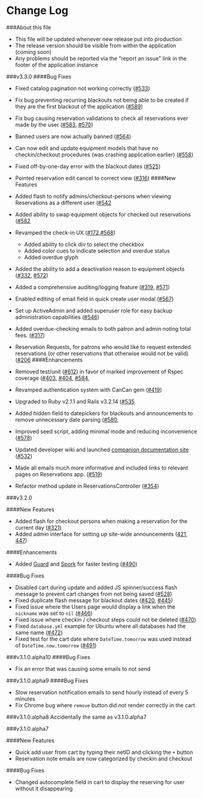 Change Log
==================

###About this file


* This file will be updated whenever new release put into production
* The release version should be visible from within the application (coming soon)
* Any problems should be reported via the "report an issue" link in the footer of the application instance

###v3.3.0
####Bug Fixes
* Fixed catalog pagination not working correctly ([#533](https://github.com/YaleSTC/reservations/issues/533))
* Fix bug preventing recurring blackouts not being able to be created if
  they are the first blackout of the application
  ([#589](https://github.com/YaleSTC/reservations/issues/589))
* Fix bug causing reservation validations to check all reservations ever
  made by the user
([#583](https://github.com/YaleSTC/reservations/issues/589),
[#570](https://github.com/YaleSTC/reservations/issues/570))
* Banned users are now actually banned
  ([#564](https://github.com/YaleSTC/reservations/issues/564))
* Can now edit and update equipment models that have no checkin/checkout
  procedures (was crashing application earlier)
([#558](https://github.com/YaleSTC/reservations/issues/558))
* Fixed off-by-one-day error with the blackout dates
  ([#525](https://github.com/reservations/issues/525))
* Pointed reservation edit cancel to correct view
  ([#316](https://github.com/YaleSTC/reservation/issues/316))
####New Features
* Added flash to notify admins/checkout-persons when viewing Reservations 
  as a different user ([#542]((https://github.com/YaleSTC/reservations/issues/542))
* Added ability to swap equipment objects for checked out reservations
  ([#582](https://github.com/YaleSTC/reservations/issues/582)
* Revamped the check-in UX ([#172](https://github.com/YaleSTC/reservations/issues/172),[#568](https://github.com/YaleSTC/reservations/issues/568))
	* Added ability to click div to select the checkbox
	* Added color cues to indicate selection and overdue status
	* Added overdue glyph
* Added the ability to add a deactivation reason to equipment objects
  ([#332](https://github.com/YaleSTC/reservations/issues/332),
[#572](https://github.com/YaleSTC/reservations/issues/572))
* Added a comprehensive auditing/logging feature
  ([#319](https://github.com/YaleSTC/reservations/issues/319),
[#571](https://github.com/YaleSTC/reservations/issues/571))
* Enabled editing of email field in quick create user modal
  ([#567](https://github.com/YaleSTC/reservations/issues/567))
* Set up ActiveAdmin and added superuser role for easy backup
  administration capabilities
([#546](https://github.com/YaleSTC/reservations/issues/546))
* Added overdue-checking emails to both patron and admin noting total
  fees. ([#317](https://github.com/YaleSTC/reservations/issues/317))
* Reservation Requests, for patrons who would like to request extended
  reservations (or other reservations that otherwise would not be valid)
([#206](https://github.com/YaleSTC/reservations/issues/317)
####Enhancements
* Removed test/unit ([#612](https://github.com/YaleSTC/reservations/issues/612)) 
  in favor of marked improvement of Rspec coverage 
  ([#403](https://github.com/YaleSTC/reservations/issues/403),
  [#404](https://github.com/YaleSTC/reservations/issues/404),
  [#584](https://github.com/YaleSTC/reservations/issues/584),

* Revamped authentication system with CanCan gem
  ([#419](https://github.com/YaleSTC/reservations/issues/535))
* Upgraded to Ruby v2.1.1 and Rails v3.2.14 ([#535](https://github.com/YaleSTC/reservations/issues/535)
* Added hidden field to datepickers for blackouts and announcements to
  remove unnecessary date parsing
([#580](https://github.com/YaleSTC/reservations/issues/535),
* Improved seed script, adding minimal mode and reducing inconvenience
  ([#578](https://github.com/YaleSTC/reducing/issues/578))
* Updated developer wiki and launched [companion documentation
  site](https://YaleSTC.github.io/reservations)
([#532](https://github.com/YaleSTC/reservations/issues/532))
* Made all emails much more informative and included links to relevant
  pages on Reservations app.
([#519](https://github.com/YaleSTC/Reservations/519))
* Refactor method update in ReservationsController
  ([#354](https://github.com/YaleSTC/ReservationsController/issues/354))

###v3.2.0

####New Features
* Added flash for checkout persons when making a reservation for the current day ([#321](https://github.com/YaleSTC/reservations/issues/321))
* Added admin interface for setting up site-wide announcements ([421](https://github.com/YaleSTC/reservations/issues/421), [447](https://github.com/YaleSTC/reservations/issues/447))

####Enhancements
* Added [Guard](http://guardgem.org/) and [Spork](https://github.com/sporkrb/spork) for faster testing ([#490](https://github.com/YaleSTC/reservations/issues/490))

####Bug Fixes
* Disabled cart during update and added JS spinner/success flash message to prevent cart changes from not being saved ([#528](https://github.com/YaleSTC/reservations/issues/528))
* Fixed duplicate flash message for blackout dates ([#420](https://github.com/YaleSTC/reservations/issues/420), [#445](https://github.com/YaleSTC/reservations/issues/445))
* Fixed issue where the Users page would display a link when the `nickname` was set to `nil` ([#466](https://github.com/YaleSTC/reservations/issues/466))
* Fixed issue where checkin / checkout steps could not be deleted ([#470](https://github.com/YaleSTC/reservations/issues/470))
* Fixed `database.yml` example for Ubuntu where all databases had the same name ([#472](https://github.com/YaleSTC/reservations/issues/472))
* Fixed test for the cart date where `DateTime.tomorrow` was used instead of `DateTime.now.tomorrow` ([#491](https://github.com/YaleSTC/reservations/issues/491))


###v3.1.0.alpha10
####Bug Fixes

* Fix an error that was causing some emails to not send


###v3.1.0.alpha9
####Bug Fixes

* Slow reservation notification emails to send hourly instead of every 5 minutes
* Fix Chrome bug where `remove` button did not render correctly in the cart


###v3.1.0.alpha8
Accidentally the same as v3.1.0.alpha7

###v3.1.0.alpha7

####New Features

* Quick add user from cart by typing their netID and clicking the `+` button
* Reservation note emails are now categorized by checkin and checkout

####Bug Fixes

* Changed autocomplete field in cart to display the reserving for user without it disappearing
